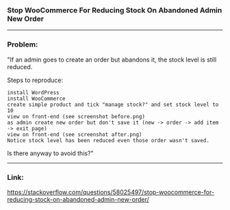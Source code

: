 ### Stop WooCommerce For Reducing Stock On Abandoned Admin New Order

---

### Problem:

"If an admin goes to create an order but abandons it, the stock level is still reduced.

Steps to reproduce:

    install WordPress
    install WooCommerce
    create simple product and tick "manage stock?" and set stock level to 10
    view on front-end (see screenshot before.png)
    as admin create new order but don't save it (new -> order -> add item -> exit page)
    view on front-end (see screenshot after.png)
    Notice stock level has been reduced even those order wasn't saved.

Is there anyway to avoid this?"

---

### Link: 

https://stackoverflow.com/questions/58025497/stop-woocommerce-for-reducing-stock-on-abandoned-admin-new-order/
